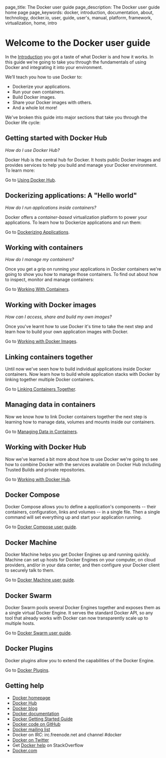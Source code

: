 page_title: The Docker user guide
page_description: The Docker user guide home page
page_keywords: docker, introduction, documentation, about, technology, docker.io, user, guide, user's, manual, platform, framework, virtualization, home, intro

# Welcome to the Docker user guide

In the [Introduction](/) you got a taste of what Docker is and how it
works. In this guide we're going to take you through the fundamentals of
using Docker and integrating it into your environment.

We’ll teach you how to use Docker to:

* Dockerize your applications.
* Run your own containers.
* Build Docker images.
* Share your Docker images with others.
* And a whole lot more!

We've broken this guide into major sections that take you through
the Docker life cycle:

## Getting started with Docker Hub

*How do I use Docker Hub?*

Docker Hub is the central hub for Docker. It hosts public Docker images
and provides services to help you build and manage your Docker
environment. To learn more:

Go to [Using Docker Hub](/userguide/dockerhub).

## Dockerizing applications: A "Hello world"

*How do I run applications inside containers?*

Docker offers a *container-based* virtualization platform to power your
applications. To learn how to Dockerize applications and run them:

Go to [Dockerizing Applications](/userguide/dockerizing).

## Working with containers

*How do I manage my containers?*

Once you get a grip on running your applications in Docker containers
we're going to show you how to manage those containers. To find out
about how to inspect, monitor and manage containers:

Go to [Working With Containers](/userguide/usingdocker).

## Working with Docker images

*How can I access, share and build my own images?*

Once you've learnt how to use Docker it's time to take the next step and
learn how to build your own application images with Docker.

Go to [Working with Docker Images](/userguide/dockerimages).

## Linking containers together

Until now we've seen how to build individual applications inside Docker
containers. Now learn how to build whole application stacks with Docker
by linking together multiple Docker containers.

Go to [Linking Containers Together](/userguide/dockerlinks).

## Managing data in containers

Now we know how to link Docker containers together the next step is
learning how to manage data, volumes and mounts inside our containers.

Go to [Managing Data in Containers](/userguide/dockervolumes).

## Working with Docker Hub

Now we've learned a bit more about how to use Docker we're going to see
how to combine Docker with the services available on Docker Hub including
Trusted Builds and private repositories.

Go to [Working with Docker Hub](/userguide/dockerrepos).

## Docker Compose

Docker Compose allows you to define a application's components -- their containers,
configuration, links and volumes -- in a single file. Then a single command
will set everything up and start your application running.

Go to [Docker Compose user guide](/compose/).

## Docker Machine

Docker Machine helps you get Docker Engines up and running quickly. Machine
can set up hosts for Docker Engines on your computer, on cloud providers,
and/or in your data center, and then configure your Docker client to securely
talk to them.

Go to [Docker Machine user guide](/machine/).

## Docker Swarm

Docker Swarm pools several Docker Engines together and exposes them as a single
virtual Docker Engine. It serves the standard Docker API, so any tool that already
works with Docker can now transparently scale up to multiple hosts.

Go to [Docker Swarm user guide](/swarm/).

## Docker Plugins

Docker plugins allow you to extend the capabilities of the Docker Engine.

Go to [Docker Plugins](/userguide/plugins).

## Getting help

* [Docker homepage](http://www.docker.com/)
* [Docker Hub](https://hub.docker.com)
* [Docker blog](http://blog.docker.com/)
* [Docker documentation](http://docs.docker.com/)
* [Docker Getting Started Guide](http://www.docker.com/gettingstarted/)
* [Docker code on GitHub](https://github.com/docker/docker)
* [Docker mailing
  list](https://groups.google.com/forum/#!forum/docker-user)
* Docker on IRC: irc.freenode.net and channel #docker
* [Docker on Twitter](http://twitter.com/docker)
* Get [Docker help](http://stackoverflow.com/search?q=docker) on
  StackOverflow
* [Docker.com](http://www.docker.com/)


